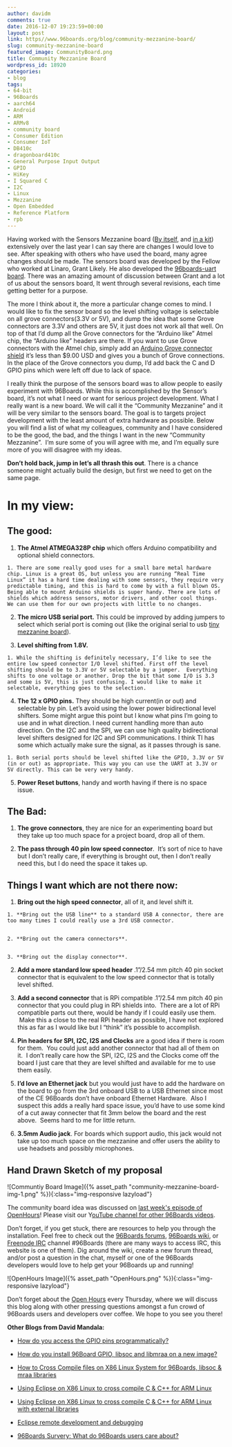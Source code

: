 ```yaml
---
author: davidm
comments: true
date: 2016-12-07 19:23:59+00:00
layout: post
link: https//www.96boards.org/blog/community-mezzanine-board/
slug: community-mezzanine-board
featured_image: CommunityBoard.png
title: Community Mezzanine Board
wordpress_id: 18920
categories:
- blog
tags:
- 64-bit
- 96Boards
- aarch64
- Android
- ARM
- ARMv8
- community board
- Consumer Edition
- Consumer IoT
- DB410c
- dragonboard410c
- General Purpose Input Output
- GPIO
- HiKey
- I Squared C
- I2C
- Linux
- Mezzanine
- Open Embedded
- Reference Platform
- rpb
---
```


Having worked with the Sensors Mezzanine board ([By itself](https//www.96boards.org/product/sensors-mezzanine/), and [in a kit](https//www.96boards.org/product/grove-starter-kit/)) extensively over the last year I can say there are changes I would love to see. After speaking with others who have used the board, many agree changes should be made. The sensors board was developed by the Fellow who worked at Linaro, Grant Likely. He also developed the [96boards-uart board](https//www.96boards.org/product/uarts/). There was an amazing amount of discussion between Grant and a lot of us about the sensors board, It went through several revisions, each time getting better for a purpose.

The more I think about it, the more a particular change comes to mind. I would like to fix the sensor board so the level shifting voltage is selectable on all grove connectors(3.3V or 5V), and dump the idea that some Grove connectors are 3.3V and others are 5V, it just does not work all that well. On top of that I’d dump all the Grove connectors for the “Arduino like” Atmel chip, the “Arduino like” headers are there. If you want to use Grove connectors with the Atmel chip, simply add an [Arduino Grove connector shield](https://www.seeedstudio.com/Base-Shield-V2-p-1378.html) it’s less than $9.00 USD and gives you a bunch of Grove connections. In the place of the Grove connectors you dump, I’d add back the C and D GPIO pins which were left off due to lack of space.

I really think the purpose of the sensors board was to allow people to easily experiment with 96Boards. While this is accomplished by the Sensor’s board, it’s not what I need or want for serious project development. What I really want is a new board. We will call it the “Community Mezzanine” and it will be very similar to the sensors board. The goal is to targets project development with the least amount of extra hardware as possible. Below you will find a list of what my colleagues, community and I have considered to be the good, the bad, and the things I want in the new “Community Mezzanine”.  I’m sure some of you will agree with me, and I’m equally sure more of you will disagree with my ideas.

**Don’t hold back, jump in let’s all thrash this out**. There is a chance someone might actually build the design, but first we need to get on the same page.


# **In my view:**




## **The good:**






  1. **The Atmel ATMEGA328P chip** which offers Arduino compatibility and optional shield connectors.


    1. There are some really good uses for a small bare metal hardware chip. Linux is a great OS, but unless you are running “Real Time Linux” it has a hard time dealing with some sensors, they require very predictable timing, and this is hard to come by with a full blown OS. Being able to mount Arduino shields is super handy. There are lots of shields which address sensors, motor drivers, and other cool things. We can use them for our own projects with little to no changes.





  2. **The micro USB serial port.** This could be improved by adding jumpers to select which serial port is coming out (like the original serial to usb [tiny mezzanine board](https//www.96boards.org/product/uarts/)).


  3. **Level shifting from 1.8V.**  


    1. While the shifting is definitely necessary, I’d like to see the entire low speed connector I/O level shifted. First off the level shifting should be to 3.3V or 5V selectable by a jumper.  Everything shifts to one voltage or another. Drop the bit that some I/O is 3.3 and some is 5V, this is just confusing. I would like to make it selectable, everything goes to the selection.  





  4. **The 12 x GPIO pins.** They should be high current(in or out) and selectable by pin. Let’s avoid using the lower power bidirectional level shifters. Some might argue this point but I know what pins I’m going to use and in what direction. I need current handling more than auto direction. On the I2C and the SPI, we can use high quality bidirectional level shifters designed for I2C and SPI communications. I think TI has some which actually make sure the signal, as it passes through is sane.


    1. Both serial ports should be level shifted like the GPIO, 3.3V or 5V (in or out) as appropriate. This way you can use the UART at 3.3V or 5V directly. This can be very very handy.





  5. **Power Reset buttons**, handy and worth having if there is no space issue.




## **The Bad:**






  1. **The grove connectors**, they are nice for an experimenting board but they take up too much space for a project board, drop all of them.


  2. **The pass through 40 pin low speed connector**.  It’s sort of nice to have but I don’t really care, if everything is brought out, then I don’t really need this, but I do need the space it takes up.




## **Things I want which are not there now:**






  1. **Bring out the high speed connector**, all of it, and level shift it.


    1. **Bring out the USB line** to a standard USB A connector, there are too many times I could really use a 3rd USB connector.


    2. **Bring out the camera connectors**.


    3. **Bring out the display connector**.





  2. **Add a more standard low speed header** .1”/2.54 mm pitch 40 pin socket connector that is equivalent to the low speed connector that is totally level shifted.


  3. **Add a second connector** that is RPi compatible .1”/2.54 mm pitch 40 pin connector that you could plug in RPi shields into.  There are a lot of RPi compatible parts out there, would be handy if I could easily use them.  Make this a close to the real RPi header as possible, I have not explored this as far as I would like but I “think” it’s possible to accomplish.


  4. **Pin headers for SPI, I2C, I2S and Clocks** are a good idea if there is room for them.  You could just add another connector that had all of them on it.  I don’t really care how the SPI, I2C, I2S and the Clocks come off the board I just care that they are level shifted and available for me to use them easily.


  5. **I’d love an Ethernet jack** but you would just have to add the hardware on the board to go from the 3rd onboard USB to a USB Ethernet since most of the CE 96Boards don’t have onboard Ethernet Hardware.  Also I suspect this adds a really hard space issue, you’d have to use some kind of a cut away connecter that fit 3mm below the board and the rest above.  Seems hard to me for little return.


  6. **3.5mm Audio jack**. For boards which support audio, this jack would not take up too much space on the mezzanine and offer users the ability to use headsets and possibly microphones.




## **Hand Drawn Sketch of my proposal**


![Communtiy Board Image]({% asset_path "community-mezzanine-board-img-1.png" %}){:class="img-responsive lazyload"}

The community board idea was discussed on [last week's episode of OpenHours](https://youtu.be/LJzHpvpMEMY)! Please visit our Y[ouTube channel for other 96Boards videos](https://www.youtube.com/channel/UCjawhk_W1QnJs3pKIsKLJNg).

Don’t forget, if you get stuck, there are resources to help you through the installation. Feel free to check out the [96Boards forums](https//discuss.96boards.org/), [96Boards wiki](https://github.com/96boards/documentation/), or [Freenode IRC](http://webchat.freenode.net/?channels=%2396boards) channel #96Boards (there are many ways to access IRC, this website is one of them). Dig around the wiki, create a new forum thread, and/or post a question in the chat, myself or one of the 96Boards developers would love to help get your 96Boards up and running!

![OpenHours Image]({% asset_path "OpenHours.png" %}){:class="img-responsive lazyload"}

Don’t forget about the [Open Hours](https//www.96boards.org/openhours/) every Thursday, where we will discuss this blog along with other pressing questions amongst a fun crowd of 96Boards users and developers over coffee. We hope to you see you there!

**Other Blogs from David Mandala:**






  * [How do you access the GPIO pins programmatically?](https//www.96boards.org/blog/access-gpio-pins-programmatically/)


  * [How do you install 96Board GPIO, libsoc and libmraa on a new image?](https//www.96boards.org/blog/install-96boardgpio-libsoc-libmraa-new-image/)


  * [How to Cross Compile files on X86 Linux System for 96Boards, libsoc & mraa libraries](https//www.96boards.org/blog/cross-compile-files-x86-linux-to-96boards/)


  * [Using Eclipse on X86 Linux to cross compile C & C++ for ARM Linux](https//www.96boards.org/blog/eclipse-x86-linux-cross-compile-arm-linux/)


  * [Using Eclipse on X86 Linux to cross compile C & C++ for ARM Linux with external libraries](https//www.96boards.org/blog/eclipse-x86-linux-cross-compile-arm-linux-external-libraries/)


  * [Eclipse remote development and debugging](https//www.96boards.org/blog/eclipse-remote-development-debugging/)


  * [96Boards Survery: What do 96Boards users care about?](https//www.96boards.org/blog/96boards-survey-1/)

